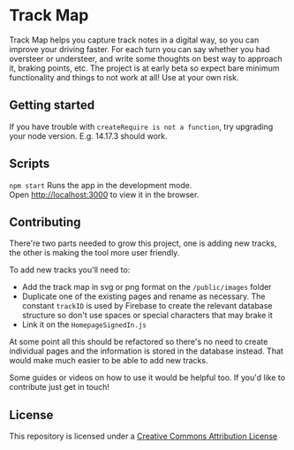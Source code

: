 # Track Map

Track Map helps you capture track notes in a digital way, so you can improve your driving faster. For each turn you can say whether you had oversteer or understeer, and write some thoughts on best way to approach it, braking points, etc. The project is at early beta so expect bare minimum functionality and things to not work at all! Use at your own risk.

## Getting started

If you have trouble with `createRequire is not a function`, try upgrading your node version. E.g. 14.17.3 should work.

## Scripts

`npm start`
Runs the app in the development mode.<br>
Open [http://localhost:3000](http://localhost:3000) to view it in the browser.

## Contributing

There're two parts needed to grow this project, one is adding new tracks, the other is making the tool more user friendly.

To add new tracks you'll need to:

* Add the track map in svg or png format on the `/public/images` folder
* Duplicate one of the existing pages and rename as necessary. The constant `trackID` is used by Firebase to create the relevant database structure so don't use spaces or special characters that may brake it
* Link it on the `HomepageSignedIn.js`

At some point all this should be refactored so there's no need to create individual pages and the information is stored in the database instead. That would make much easier to be able to add new tracks.

Some guides or videos on how to use it would be helpful too. If you'd like to contribute just get in touch! 

## License

This repository is licensed under a [Creative Commons Attribution License](https://creativecommons.org/licenses/by/3.0/us/)

